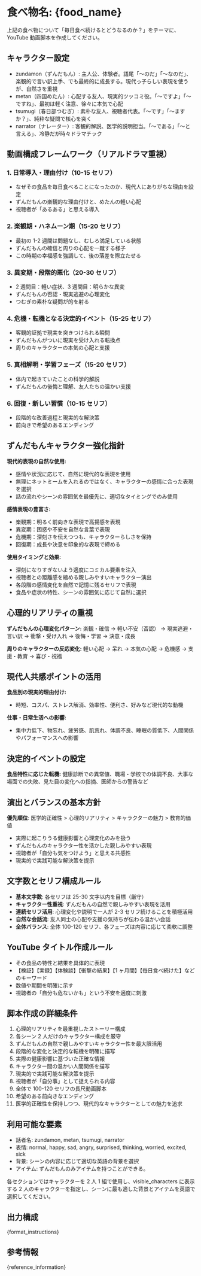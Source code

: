# 食べ物名: {food_name}

上記の食べ物について「毎日食べ続けるとどうなるのか？」をテーマに、YouTube 動画脚本を作成してください。

## キャラクター設定

- zundamon（ずんだもん）: 主人公、体験者。語尾「〜のだ」「〜なのだ」、楽観的で言い訳上手、でも最終的に成長する。現代っ子らしい表現を使うが、自然さを重視
- metan（四国めたん）: 心配する友人、現実的ツッコミ役。「〜ですよ」「〜ですね」、最初は軽く注意、徐々に本気で心配
- tsumugi（春日部つむぎ）: 素朴な友人、視聴者代表。「〜です」「〜ますか？」、純粋な疑問で核心を突く
- narrator（ナレーター）: 客観的解説、医学的説明担当。「〜である」「〜と言える」、冷静だが時々ドラマチック

## 動画構成フレームワーク（リアルドラマ重視）

### 1. **日常導入・理由付け（10-15 セリフ）**

- なぜその食品を毎日食べることになったのか、現代人にありがちな理由を設定
- ずんだもんの楽観的な理由付けと、めたんの軽い心配
- 視聴者が「あるある」と思える導入

### 2. **楽観期・ハネムーン期（15-20 セリフ）**

- 最初の 1-2 週間は問題なし、むしろ満足している状態
- ずんだもんの確信と周りの心配を一蹴する様子
- この時期の幸福感を強調して、後の落差を際立たせる

### 3. **異変期・段階的悪化（20-30 セリフ）**

- 2 週間目：軽い症状、3 週間目：明らかな異変
- ずんだもんの否認・現実逃避の心理変化
- つむぎの素朴な疑問が的を射る

### 4. **危機・転機となる決定的イベント（15-25 セリフ）**

- 客観的証拠で現実を突きつけられる瞬間
- ずんだもんがついに現実を受け入れる転換点
- 周りのキャラクターの本気の心配と支援

### 5. **真相解明・学習フェーズ（15-20 セリフ）**

- 体内で起きていたことの科学的解説
- ずんだもんの後悔と理解、友人たちの温かい支援

### 6. **回復・新しい習慣（10-15 セリフ）**

- 段階的な改善過程と現実的な解決策
- 前向きで希望のあるエンディング

## ずんだもんキャラクター強化指針

**現代的表現の自然な使用:**

- 感情や状況に応じて、自然に現代的な表現を使用
- 無理にネットミームを入れるのではなく、キャラクターの感情に合った表現を選択
- 話の流れやシーンの雰囲気を最優先に、適切なタイミングでのみ使用

**感情表現の豊富さ:**

- 楽観期：明るく前向きな表現で高揚感を表現
- 異変期：困惑や不安を自然な言葉で表現
- 危機期：深刻さを伝えつつも、キャラクターらしさを保持
- 回復期：成長や決意を印象的な表現で締める

**使用タイミングと効果:**

- 深刻になりすぎないよう適度にコミカル要素を注入
- 視聴者との距離感を縮める親しみやすいキャラクター演出
- 各段階の感情変化を自然で記憶に残るセリフで表現
- 食品や症状の特性、シーンの雰囲気に応じて自然に選択

## 心理的リアリティの重視

**ずんだもんの心理変化パターン:**
楽観・確信 → 軽い不安（否認） → 現実逃避・言い訳 → 衝撃・受け入れ → 後悔・学習 → 決意・成長

**周りのキャラクターの反応変化:**
軽い心配 → 呆れ → 本気の心配 → 危機感 → 支援・教育 → 喜び・祝福

## 現代人共感ポイントの活用

**食品別の現実的理由付け:**

- 時短、コスパ、ストレス解消、効率性、便利さ、好みなど現代的な動機

**仕事・日常生活への影響:**

- 集中力低下、物忘れ、疲労感、肌荒れ、体調不良、睡眠の質低下、人間関係やパフォーマンスへの影響

## 決定的イベントの設定

**食品特性に応じた転機:**
健康診断での異常値、職場・学校での体調不良、大事な場面での失敗、見た目の変化への指摘、医師からの警告など

## 演出とバランスの基本方針

**優先順位**: 医学的正確性 > 心理的リアリティ > キャラクターの魅力 > 教育的価値

- 実際に起こりうる健康影響と心理変化のみを扱う
- ずんだもんのキャラクター性を活かした親しみやすい表現
- 視聴者が「自分も気をつけよう」と思える共感性
- 現実的で実践可能な解決策を提示

## 文字数とセリフ構成ルール

- **基本文字数**: 各セリフは 25-30 文字以内を目標（厳守）
- **キャラクター性重視**: ずんだもんの自然で親しみやすい表現を活用
- **連続セリフ活用**: 心理変化や説明で一人が 2-3 セリフ続けることを積極活用
- **自然な会話流**: 友人同士の心配や支援の気持ちが伝わる温かい会話
- **全体バランス**: 全体 100-120 セリフ、各フェーズは内容に応じて柔軟に調整

## YouTube タイトル作成ルール

- その食品の特性と結果を具体的に表現
- 【検証】【実録】【体験談】【衝撃の結果】【1 ヶ月間】【毎日食べ続けた】などのキーワード
- 数値や期間を明確に示す
- 視聴者の「自分も危ないかも」という不安を適度に刺激

## 脚本作成の詳細条件

1. 心理的リアリティを最重視したストーリー構成
2. 各シーン 2 人だけのキャラクター構成を厳守
3. ずんだもんの自然で親しみやすいキャラクター性を最大限活用
4. 段階的な変化と決定的な転機を明確に描写
5. 実際の健康影響に基づいた正確な情報
6. キャラクター間の温かい人間関係を描写
7. 現実的で実践可能な解決策を提示
8. 視聴者が「自分事」として捉えられる内容
9. 全体で 100-120 セリフの長尺動画脚本
10. 希望のある前向きなエンディング
11. 医学的正確性を保持しつつ、現代的なキャラクターとしての魅力を追求

## 利用可能な要素

- 話者名: zundamon, metan, tsumugi, narrator
- 表情: normal, happy, sad, angry, surprised, thinking, worried, excited, sick
- 背景: シーンの内容に応じて適切な英語の背景を選択
- アイテム: ずんだもんのみアイテムを持つことができる。

各セクションではキャラクターを 2 人 1 組で使用し、visible_characters に表示する 2 人のキャラクターを指定し、シーンに最も適した背景とアイテムを英語で選択してください。

## 出力構成

{format_instructions}

## 参考情報

{reference_information}
